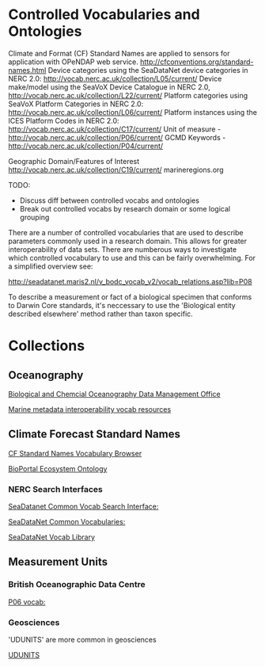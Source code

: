 

# Controlled Vocabularies and Ontologies

Climate and Format (CF) Standard Names are applied to sensors for application with OPeNDAP web service. http://cfconventions.org/standard-names.html
Device categories using the SeaDataNet device categories in NERC 2.0: http://vocab.nerc.ac.uk/collection/L05/current/
Device make/model using the SeaVoX Device Catalogue in NERC 2.0, http://vocab.nerc.ac.uk/collection/L22/current/
Platform categories using SeaVoX Platform Categories in NERC 2.0: http://vocab.nerc.ac.uk/collection/L06/current/
Platform instances using the ICES Platform Codes in NERC 2.0:  http://vocab.nerc.ac.uk/collection/C17/current/
Unit of measure - http://vocab.nerc.ac.uk/collection/P06/current/ 
GCMD Keywords - http://vocab.nerc.ac.uk/collection/P04/current/ 

Geographic Domain/Features of Interest
http://vocab.nerc.ac.uk/collection/C19/current/
marineregions.org


TODO: 
* Discuss diff between controlled vocabs and ontologies
* Break out controlled vocabs by research domain or some logical grouping

There are a number of controlled vocabularies that are used to describe parameters commonly used in a research domain. This allows for greater interoperability of data sets. There are numberous ways to investigate which controlled vocabulary to use and this can be fairly overwhelming. For a simplified overview see:

http://seadatanet.maris2.nl/v_bodc_vocab_v2/vocab_relations.asp?lib=P08

To describe a measurement or fact of a biological specimen that conforms to Darwin Core standards, it's neccessary to use the 'Biological entity described elsewhere' method rather than taxon specific.

# Collections

## Oceanography

[Biological and Chemcial Oceanography Data Management Office](http://www.bco-dmo.org/)

[Marine metadata interoperability vocab resources](https://mmisw.org/ont/#/)

## Climate Forecast Standard Names

[CF Standard Names Vocabulary Browser](https://mmisw.org/cfsn/#/)

[BioPortal Ecosystem Ontology](http://bioportal.bioontology.org/ontologies/ECSO)

### NERC Search Interfaces

[SeaDatanet Common Vocab Search Interface:](http://seadatanet.maris2.nl/v_bodc_vocab_v2/welcome.asp)

[SeaDataNet Common Vocabularies:](https://www.seadatanet.org/Standards/Common-Vocabularies/)

[SeaDataNet Vocab Library](http://seadatanet.maris2.nl/v_bodc_vocab_v2/vocab_relations.asp?lib=P08)


## Measurement Units 

### British Oceanographic Data Centre

[P06 vocab:](http://vocab.nerc.ac.uk/collection/P06/current/)

### Geosciences

'UDUNITS' are more common in geosciences

[UDUNITS](https://www.unidata.ucar.edu/software/udunits/)




